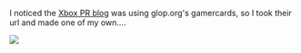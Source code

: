 I noticed the [Xbox PR blog](http://blogs.msdn.com/xbox/default.aspx) was using glop.org's gamercards, so I took their url and made one of my own....

![](http://www.glop.org/gamercard/card/festive+turkey-forumgames.png)